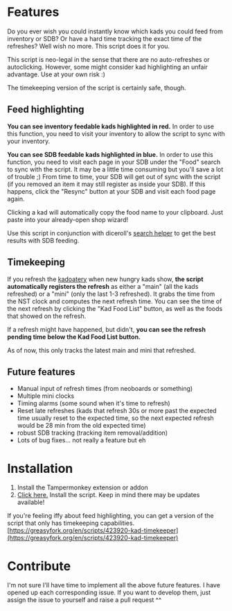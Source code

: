 # Features

Do you ever wish you could instantly know which kads you could feed from inventory or SDB? Or have a hard time tracking the exact time of the refreshes? Well wish no more. This script does it for you.

This script is neo-legal in the sense that there are no auto-refreshes or autoclicking. However, some might consider kad highlighting an unfair advantage. Use at your own risk :) 

The timekeeping version of the script is certainly safe, though.

## Feed highlighting

**You can see inventory feedable kads highlighted in red.** In order to use this function, you need to visit your inventory to allow the script to sync with your inventory.

**You can see SDB feedable kads highlighted in blue.** In order to use this function, you need to visit each page in your SDB under the "Food" search to sync with the script. It may be a little time consuming but you'll save a lot of trouble ;) From time to time, your SDB will get out of sync with the script (if you removed an item it may still register as inside your SDB). If this happens, click the "Resync" button at your SDB and visit each food page again.

Clicking a kad will automatically copy the food name to your clipboard. Just paste into your already-open shop wizard!

Use this script in conjunction with diceroll's [search helper](https://github.com/diceroll123/NeoSearchHelper) to get the best results with SDB feeding.

## Timekeeping

If you refresh the [kadoatery](http://www.neopets.com/games/kadoatery/index.phtml) when new hungry kads show, **the script automatically registers the refresh** as either a "main" (all the kads refreshed) or a "mini" (only the last 1-3 refreshed). It grabs the time from the NST clock and computes the next refresh time. You can see the time of the next refresh by clicking the "Kad Food List" button, as well as the foods that showed on the refresh.

If a refresh might have happened, but didn't, **you can see the refresh pending time below the Kad Food List button.**

As of now, this only tracks the latest main and mini that refreshed. 

## Future features

* Manual input of refresh times (from neoboards or something)
* Multiple mini clocks
* Timing alarms (some sound when it's time to refresh)
* Reset late refreshes (kads that refresh 30s or more past the expected time usually reset to the expected time, so the next expected refresh would be 28 min from the old expected time)
* robust SDB tracking (tracking item removal/addition)
* Lots of bug fixes... not really a feature but eh

# Installation

1. Install the Tampermonkey extension or addon
2. [Click here.](https://greasyfork.org/en/scripts/423914-kad-helper) Install the script. Keep in mind there may be updates available!

If you're feeling iffy about feed highlighting, you can get a version of the script that only has timekeeping capabilities. [https://greasyfork.org/en/scripts/423920-kad-timekeeper](https://greasyfork.org/en/scripts/423920-kad-timekeeper)


# Contribute
I'm not sure I'll have time to implement all the above future features. I have opened up each corresponding issue. If you want to develop them, just assign the issue to yourself and raise a pull request ^^
